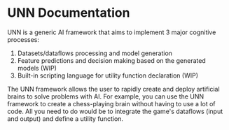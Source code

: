# UNN Documentation

UNN is a generic AI framework that aims to implement 3 major cognitive processes:
1. Datasets/dataflows processing and model generation
2. Feature predictions and decision making based on the generated models (WIP)
3. Built-in scripting language for utility function declaration (WIP)

The UNN framework allows the user to rapidly create and deploy artificial brains to solve problems with AI. For example, you can use the UNN framework to create a chess-playing brain without having to use a lot of code. All you need to do would be to integrate the game's dataflows (input and output) and define a utility function.
